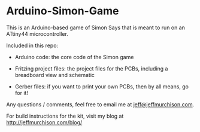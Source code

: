 Arduino-Simon-Game
==================

This is an Arduino-based game of Simon Says that is meant to run on an ATtiny44 microcontroller. 

Included in this repo:

- Arduino code: the core code of the Simon game

- Fritzing project files: the project files for the PCBs, including a breadboard view and schematic

- Gerber files: if you want to print your own PCBs, then by all means, go for it!


Any questions / comments, feel free to email me at jeff@jeffmurchison.com.

For build instructions for the kit, visit my blog at http://jeffmurchison.com/blog/